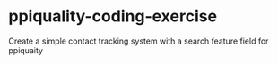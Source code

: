 # ppiquality-coding-exercise
Create a simple contact tracking system with a search feature field for ppiquaity
